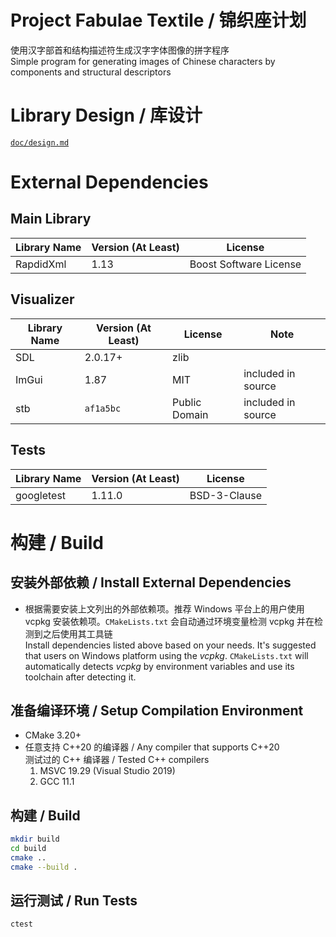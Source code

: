 # Project Fabulae Textile / 锦织座计划
使用汉字部首和结构描述符生成汉字字体图像的拼字程序  
Simple program for generating images of Chinese characters by components and structural descriptors

# Library Design / 库设计
[`doc/design.md`](doc/design.md)

# External Dependencies
## Main Library
| Library Name | Version (At Least) | License |
|---|---|---|
| RapdidXml | 1.13 | Boost Software License |
## Visualizer
| Library Name | Version (At Least) | License | Note |
|---|---|---|---|
| SDL | 2.0.17+ | zlib |  |
| ImGui | 1.87 | MIT | included in source |
| stb | `af1a5bc` | Public Domain | included in source |
## Tests
| Library Name | Version (At Least) | License |
|---|---|---|
| googletest | 1.11.0 | BSD-3-Clause |

# 构建 / Build
## 安装外部依赖 / Install External Dependencies
- 根据需要安装上文列出的外部依赖项。推荐 Windows 平台上的用户使用 vcpkg 安装依赖项。`CMakeLists.txt` 会自动通过环境变量检测 vcpkg 并在检测到之后使用其工具链  
  Install dependencies listed above based on your needs. It's suggested that users on Windows platform using the *vcpkg*. `CMakeLists.txt` will automatically detects *vcpkg* by environment variables and use its toolchain after detecting it.
## 准备编译环境 / Setup Compilation Environment
- CMake 3.20+
- 任意支持 C++20 的编译器 / Any compiler that supports C++20  
  测试过的 C++ 编译器 / Tested C++ compilers
  1. MSVC 19.29 (Visual Studio 2019)
  2. GCC 11.1

## 构建 / Build
``` sh
mkdir build
cd build
cmake ..
cmake --build .
```
## 运行测试 / Run Tests
``` sh
ctest
```
